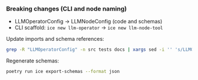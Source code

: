 ### Breaking changes (CLI and node naming)

- LLMOperatorConfig → LLMNodeConfig (code and schemas)
- CLI scaffold: `ice new llm-operator` → `ice new llm-node-tool`

Update imports and schema references:

```bash
grep -R "LLMOperatorConfig" -n src tests docs | xargs sed -i '' 's/LLMOperatorConfig/LLMNodeConfig/g'
```

Regenerate schemas:

```bash
poetry run ice export-schemas --format json
```

